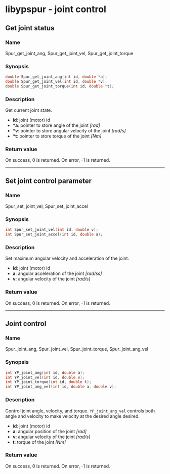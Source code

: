 # libypspur - joint control

## Get joint status

### Name

Spur_get_joint_ang, Spur_get_joint_vel, Spur_get_joint_torque

### Synopsis

```c
double Spur_get_joint_ang(int id, double *a);
double Spur_get_joint_vel(int id, double *v);
double Spur_get_joint_torque(int id, double *t);
```

### Description

Get current joint state.

* **id**: joint (motor) id
* **\*a**: pointer to store angle of the joint _[rad]_
* **\*v**: pointer to store angular velocity of the joint _[rad/s]_
* **\*t**: pointer to store torque of the joint _[Nm]_

### Return value

On success, 0 is returned.
On error, -1 is returned.

***

## Set joint control parameter

### Name

Spur_set_joint_vel, Spur_set_joint_accel

### Synopsis

```c
int Spur_set_joint_vel(int id, double v);
int Spur_set_joint_accel(int id, double a);
```

### Description

Set maximum angular velocity and acceleration of the joint.

* **id**: joint (motor) id
* **a**: angular acceleration of the joint _[rad/ss]_
* **v**: angular velocity of the joint _[rad/s]_

### Return value

On success, 0 is returned.
On error, -1 is returned.

***

## Joint control

### Name

Spur_joint_ang, Spur_joint_vel, Spur_joint_torque, Spur_joint_ang_vel

### Synopsis

```c
int YP_joint_ang(int id, double a);
int YP_joint_vel(int id, double v);
int YP_joint_torque(int id, double t);
int YP_joint_ang_vel(int id, double a, double v);
```

### Description

Control joint angle, velocity, and torque.
`YP_joint_ang_vel` controls both angle and velocity to make velocity at the desired angle desired.

* **id**: joint (motor) id
* **a**: angular position of the joint _[rad]_
* **v**: angular velocity of the joint _[rad/s]_
* **t**: torque of the joint _[Nm]_

### Return value

On success, 0 is returned.
On error, -1 is returned.

